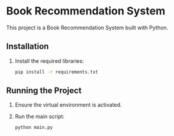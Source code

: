 # Book Recommendation System

This project is a Book Recommendation System built with Python.

## Installation

1. Install the required libraries:
    ```sh
    pip install -r requirements.txt
    ```

## Running the Project

1. Ensure the virtual environment is activated.

2. Run the main script:
    ```sh
    python main.py
    ```
